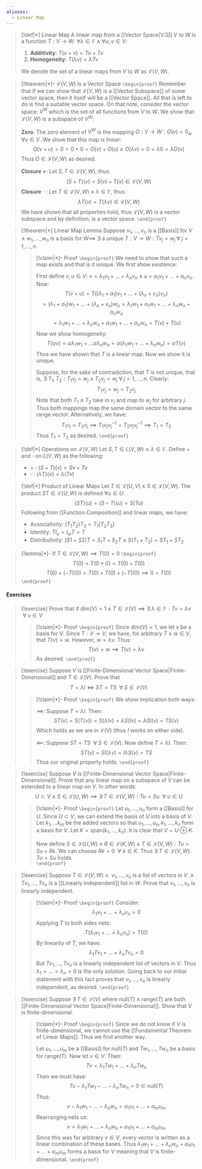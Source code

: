 ```yaml
---
aliases:
  - Linear Map
---
```


>[!def|*] Linear Map
>A linear map from a [[Vector Space|V.S]] $V$ to $W$ is a function $T:V \rightarrow W$: $\forall \lambda \in \mathbb{F} \;\land \; \forall u,v \in V$:
>1. **Additivity**: $T(u+v) = Tu + Tv$
>2. **Homogeneity**: $T(\lambda v) = \lambda Tv$
>
>We denote the set of a linear maps from $V$ to $W$ as $\mathcal{L}(V,W)$.

>[!theorem|*]- $\mathcal{L}(V,W)$ is a Vector Space
>`\begin{proof}` Remember that if we can show that $\mathcal{L}(V,W)$ is a [[Vector Subspace]] of some vector space, then it itself will be a [[Vector Space]]. All that is left to do is find a suitable vector space. On that note, consider the vector space: $V^W$ which is the set of all functions from $V$ to $W$. We show that $\mathcal{L}(V,W)$ is a subspace of $V^W$: 
>
>**Zero**: The zero element of $V^W$ is the mapping $O: V \rightarrow W: O(v) = 0_w \; \forall v \in V$.
>We show that this map is linear: $$O(v+u) = 0 =0+0 = O(v) + O(u) \; \land \; O(\lambda v) = 0 = \lambda 0 = \lambda O(v)$$Thus $O \in \mathcal{L}(V,W)$ as desired.
>
>**Closure +**: Let $S,T \in \mathcal{L}(V,W)$, thus: $$(S+T)(v) = S(v) + T(v) \in \mathcal{L}(V,W)$$
>**Closure** $\cdot$ : Let $T \in \mathcal{L}(V,W) \; \land \; \lambda \in \mathbb{F}$, thus: $$\lambda T(v) = T(\lambda v) \in \mathcal{L}(V,W)$$We have shown that all properties hold, thus $\mathcal{L}(V,W)$ is a vector subspace and by definition, is a vector space. 
>  `\end{proof}`

>[!theorem|*] Linear Map Lemma
>Suppose $v_1, \dots, v_n$ is a [[Basis]] for $V \; \land \; w_1, \dots, w_n$ is a basis for $W \implies$ $\exists$ a unique $T: V \rightarrow W: Tv_j = w_j \; \forall \; j = 1, \dots, n$.
>>[!claim|*]- Proof
>>`\begin{proof}` We need to show that such a map exists and that is it unique. We first show existence:
>>
>>First define $v,u \in V:$ $v =\lambda_1 v_1 + \dots + \lambda_n v_n \; \land \;$u = $\alpha_1 v_1 + \dots + \alpha_n v_n$. 
>>Now: $$T(v+u) = T((\lambda_1 + \alpha_1)v_1 + \dots +(\lambda_n+v_n)v_n)$$$$= (\lambda_1 + \alpha_1)w_1 + \dots +(\lambda_n+v_n)w_n = \lambda_1w_1 + \alpha_1 w_1 + \dots + \lambda_n w_n + \alpha_n w_n$$
>>$$= \lambda_1w_1 + \dots + \lambda_nw_n + \alpha_1w_1 + \dots + \alpha_n w_n = T(v) + T(u)$$
>>Now we show homogeneity: $$T(\alpha v) = \alpha \lambda_1 w_1 + \dots \alpha \lambda_n w_n = \alpha(\lambda_1w_1 + \dots + \lambda_nw_n) = \alpha T(v) $$Thus we have shown that $T$ is a linear map. Now we show it is unique.
>>
>>Suppose, for the sake of contradiction, that $T$ is not unique, that is, $\exists \; T_1, T_2: T_1 v_j = w_j \; \land \; T_2 v_j = w_j \; \forall \; j = 1, \dots, n$. Clearly: $$T_1v_j = w_j = T_2v_j$$Note that both $T_1 \; \land \; T_2$ take in $v_j$ and map to $w_j$ for arbitrary $j$. Thus both mappings map the same domain vector to the same range vector. Alternatively, we have:$$T_1v_j = T_2v_j \implies T_1v_j v_j^{-1} = T_2 v_j v_j^{-1} \implies T_1 = T_2$$Thus $T_1 = T_2$ as desired.
>> `\end{proof}`

>[!def|*] Operations on $\mathcal{L}(V,W)$
>Let $S,T \in L(V,W)$ $\land$ $\lambda \in \mathbb{F}$.  Define $+$ and $\cdot$ on $L(V,W)$ as the following:
> - $+$ : $(S+T)(v) = Sv + Tv$
>- $\cdot$ : $(\lambda T)(v) = \lambda (Tv)$

>[!def|*] Product of Linear Maps
>Let $T \in \mathcal{L}(U,V) \; \land \; S \in \mathcal{L}(V,W)$. The product $ST \in \mathcal{L}(U,W)$ is defined $\forall u \in U$: $$(ST)(u) = (S\circ T)(u) = S(Tu)$$Following from [[Function Composition]] and linear maps, we have:
>- Associativity: $(T_1 T_2) T_3 = T_1 (T_2 T_3)$
>- Identity: $T I_v = I_w T = T$
>- Distributivity:  $(S1+S2)T = S_1 T + S_2 T \; \land \; S(T_1+T_2) = ST_1 + ST_2$

>[!lemma|*]- If $T \in \mathcal{L}(V,W) \implies T(0) = 0$
>`\begin{proof}` $$T(0) = T(0+0) = T(0) + T(0)$$$$T(0)+ (-T)(0)=T(0)+T(0) +(-T)(0) \implies 0 = T(0)$$
> `\end{proof}`

#### Exercises
>[!exercise]
>Prove that if $\text{dim}(V) = 1 \; \land \; T \in \mathcal{L}(V) \implies \exists \; \lambda \in \mathbb{F}: Tv = \lambda v \; \: \forall \; v \in V$
>>[!claim|*]- Proof
>>`\begin{proof}` Since $\text{dim}(V) = 1$, we let $v$ be a basis for $V$. Since $T: V \rightarrow V$, we have, for arbitrary $T \; \land \; w \in V$, that $T(v) = w$. However, $w = \lambda v$. Thus: $$T(v) = w \implies T(v) = \lambda v$$As desired. 
>> `\end{proof}`
>

>[!exercise]
>Suppose $V$ is [[Finite-Dimensional Vector Space|Finite-Dimensional]] and $T \in \mathcal{L}(V)$. Prove that $$T = \lambda I \iff ST = TS \; \:\forall \; S \in \mathcal{L}(V)$$
>>[!claim|*]- Proof
>>`\begin{proof}` We show implication both ways:
>>
>>$\implies$: Suppose $T = \lambda I$. Then: $$ST(v) = S(T(v)) = S(\lambda Iv) = \lambda S(Iv) = \lambda I S(v) = TS(v)$$Which holds as we are in $\mathcal{L}(V)$ (thus $I$ works on either side).
>>
>>$\impliedby$: Suppose $ST = TS \; \:\forall \; S \in \mathcal{L}(V)$. Now define $T = \lambda I$. Then: $$ST(v) = SI(\lambda v) = I\lambda S(v) = TS$$Thus our original property holds. 
>> `\end{proof}`

>[!exercise]
>Suppose $V$ is [[Finite-Dimensional Vector Space|Finite-Dimensional]]. Prove that any linear map on a subspace of $V$ can be extended to a linear map on $V$. In other words: $$U \subset V \; \land \; S \in \mathcal{L}(U,W) \implies \exists \; T \in \mathcal{L}(V,W) : Tu =Su \;\: \forall \: u \in U$$
>>[!claim|*]- Proof
>>`\begin{proof}` Let $u_1, \dots, u_n$ form a [[Basis]] for $U$. Since $U \subset V$, we can extend the basis of $U$ into a basis of $V$. Let $k_1, \dots k_m$ be the added vectors so that $u_1, \dots, u_n, k_1 , \dots, k_n$ form a basis for $V$. Let $K = \text{span}(k_1, \dots, k_n)$. It is clear that $V = U \oplus K$. 
>>
>>Now define $S \in \mathcal{L}(U,W) \; \land \; R \in \mathcal{L}(K,W) \; \land \; T \in \mathcal{L}(V,W): Tu = Su + Rk$. We can choose $Rk = 0 \; \: \forall \: k \in K$. Thus $\exists \; T \in \mathcal{L}(V,W)$: $Tu = Su$ holds.   
>> `\end{proof}`

>[!exercise]
>Suppose $T \in \mathcal{L}(V,W) \; \land \;$ $v_1, \dots, v_n$ is a list of vectors in $V$ $\; \land \;$ $Tv_1, \dots, Tv_n$ is a [[Linearly Independent]] list in $W$. Prove that $v_1, \dots, v_n$ is linearly independent.
>>[!claim|*]- Proof
>>`\begin{proof}` Consider: $$\lambda_1 v_1 + \dots + \lambda_n v_n = 0$$Applying $T$ to both sides nets: $$T(\lambda_1 v_1 + \dots + \lambda_n v_n) = T(0)$$By linearity of $T$, we have: $$\lambda_1Tv_1 + \dots + \lambda_n Tv_n = 0$$But $Tv_1, \dots, Tv_n$ is a linearly independent list of vectors in $V$. Thus $\lambda_1 = \dots = \lambda_n = 0$ is the only solution. Going back to our initial statement with this fact proves that $v_1, \dots, v_n$ is linearly independent, as desired.
>> `\end{proof}`

>[!exercise]
>Suppose $\exists \; T \in \mathcal{L}(V)$ where $\text{null}(T) \; \land \; \text{range}(T)$ are both [[Finite-Dimensional Vector Space|Finite-Dimensional]]. Show that $V$ is finite-dimensional.
>>[!claim|*]- Proof
>>`\begin{proof}` Since we do not know if $V$ is finite-dimensional, we cannot use the [[Fundamental Theorem of Linear Maps]]. Thus we find another way. 
>>
>>Let $u_1, \dots, u_m$ be a [[Basis]] for $\text{null}(T)$ and $Tw_1, \dots, Tw_n$ be a basis for $\text{range}(T)$. Now let $v \in V$. Then: $$Tv = \lambda_1 Tw_1 + \dots + \lambda_n Tw_n$$Then we must have: $$Tv - \lambda_1 Tw_1 - \dots - \lambda_n Tw_n = 0 \in \text{null}(T)$$Thus: $$v - \lambda_1 w_1 - \dots - \lambda_n w_n = \alpha_1u_1+ \dots+\alpha_mu_m$$Rearranging nets us: $$v = \lambda_1 w_1 + \dots + \lambda_n w_n + \alpha_1 u_1 + \dots + \alpha_m u_m$$Since this was for arbitrary $v \in V$, every vector is written as a linear combination of these bases. Thus $\lambda_1 w_1 + \dots + \lambda_n w_n + \alpha_1 u_1 + \dots + \alpha_m u_m$ forms a basis for $V$ meaning that $V$ is finite-dimensional.
>> `\end{proof}`


